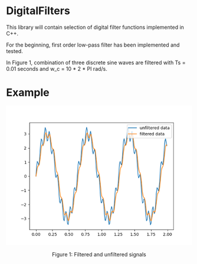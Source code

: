 # DigitalFilters
This library will contain selection of digital filter functions implemented in C++.
 
For the beginning, first order low-pass filter has been implemented and tested.

In Figure 1, combination of three discrete sine waves are filtered with Ts = 0.01 seconds and w_c = 10 * 2 * PI rad/s.

# Example
![Example](/LowPassFilter/example.png)
<p align="center">Figure 1: Filtered and unfiltered signals</p>
